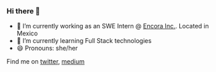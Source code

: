 ### Hi there 👋

- 🔭 I’m currently working as an SWE Intern @ [Encora Inc.](https://www.encora.com). Located in Mexico
- 🌱 I’m currently learning Full Stack technologies
- 😄 Pronouns: she/her

Find me on [twitter](https://twitter.com/devjuliet), [medium](https://devjuliet.medium.com)
